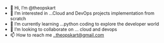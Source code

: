 - 👋 Hi, I’m @theopskart
- 👀 I’m interested in ...Cloud and DevOps projects implementation from scratch 
- 🌱 I’m currently learning ...python coding to explore the developer world
- 💞️ I’m looking to collaborate on ... cloud and devops 
- 📫 How to reach me ..theopskart@gmail.com

<!---
theopskart/theopskart is a ✨ special ✨ repository because its `README.md` (this file) appears on your GitHub profile.
You can click the Preview link to take a look at your changes.
--->
